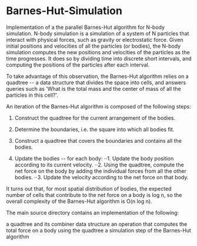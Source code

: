 # Barnes-Hut-Simulation

Implementation of a the parallel Barnes-Hut algorithm for N-body simulation. 
N-body simulation is a simulation of a system of N particles that interact 
with physical forces, such as gravity or electrostatic force. Given initial 
positions and velocities of all the particles (or bodies), the N-body simulation
computes the new positions and velocities of the particles as the time progresses. 
It does so by dividing time into discrete short intervals, and computing the 
positions of the particles after each interval.


To take advantage of this observation, the Barnes-Hut algorithm relies on a quadtree -- 
a data structure that divides the space into cells, and answers queries such as 'What is 
the total mass and the center of mass of all the particles in this cell?'.


An iteration of the Barnes-Hut algorithm is composed of the following steps:

1. Construct the quadtree for the current arrangement of the bodies.
2. Determine the boundaries, i.e. the square into which all bodies fit.
3. Construct a quadtree that covers the boundaries and contains all the bodies.

4. Update the bodies -- for each body:
⋅⋅1. Update the body position according to its current velocity.
⋅⋅2. Using the quadtree, compute the net force on the body by adding the individual forces from all the other bodies.
⋅⋅3. Update the velocity according to the net force on that body.


It turns out that, for most spatial distribution of bodies, the expected number of cells that contribute to the net force on a body is log n, so the overall complexity of the Barnes-Hut algorithm is O(n log n).

The main source directory contains an implementation of the following:

a quadtree and its combiner data structure
an operation that computes the total force on a body using the quadtree
a simulation step of the Barnes-Hut algorithm
